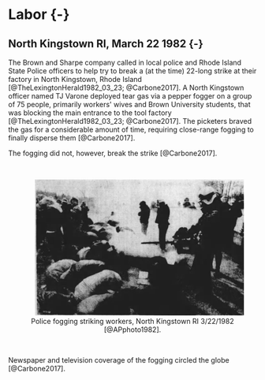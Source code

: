 # Labor {-}

## North Kingstown RI, March 22 1982 {-}

The Brown and Sharpe company called in local police and Rhode Island State Police officers to help try to break a (at the time) 22-long strike at their factory in North Kingstown, Rhode Island [@TheLexingtonHerald1982_03_23; @Carbone2017]. 
A North Kingstown officer named TJ Varone deployed tear gas via a pepper fogger on a group of 75 people, primarily workers' wives and Brown University students, that was blocking the main entrance to the tool factory  [@TheLexingtonHerald1982_03_23; @Carbone2017].
The picketers braved the gas for a considerable amount of time, requiring close-range fogging to finally disperse them [@Carbone2017].

The fogging did not, however, break the strike [@Carbone2017].

<br>
  <div style="text-align: center;">
    <figure>
      <img src="img/north_Kingstown_1982_3_22.png" alt="B/W newspaper clipping: To the left there are several people crouched on the ground with their heads down and covered. Behind them is a small crowd of people turning and moving away. To the right are three officials in helmets and masks facing the people on the ground and holding a fogger in front that is spraying a cloud of fog right over those on the ground." width="500"  style="margin: 0 1em 0 1em" />
       <figcaption> 
         Police fogging striking workers, North Kingstown RI 3/22/1982 [@APphoto1982].  
       </figcaption>
    </figure>
  </div> 
<br>

Newspaper and television coverage of the fogging circled the globe [@Carbone2017].


